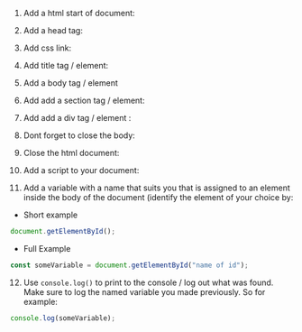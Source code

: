 1. Add a html start of document: <html lang="en">

2. Add a head tag: <head>

3. Add css link: <link rel="stylesheet" href="styles.css" />

4. Add title tag / element: <title>React App</title>

5. Add a body tag / element<body>

6. Add add a section tag / element: <section>

7. Add add a div tag / element : <div>

8. Dont forget to close the body: </body>

9. Close the html document: </html>

10. Add a script to your document: <script></script>

11. Add a variable with a name that suits you that is assigned to an element inside the body of the document (identify the element of your choice by:

- Short example

```js
document.getElementById();
```

- Full Example

```js
const someVariable = document.getElementById("name of id");
```

12. Use `console.log()` to print to the console / log out what was found. Make sure to log the named variable you made previously. So for example:

```js
console.log(someVariable);
```
